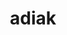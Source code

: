 ---
title: "adiak"
layout: cache
categories: [package, develop-2023-06-25]
meta: {"versions": ["0.2.2"], "compilers": ["gcc@=11.1.0", "gcc@=7.3.1", "gcc@=7.5.0", "oneapi@=2023.1.0"], "oss": ["amzn2", "ubuntu18.04", "ubuntu20.04"], "platforms": ["linux"], "targets": ["aarch64", "neoverse_n1", "ppc64le", "x86_64", "x86_64_v3"], "stacks": ["e4s", "e4s-oneapi", "e4s-power", "radiuss", "radiuss-aws", "radiuss-aws-aarch64", "root"], "num_specs": 7, "num_specs_by_stack": {"e4s": 1, "root": 7, "e4s-oneapi": 1, "radiuss": 1, "radiuss-aws-aarch64": 2, "radiuss-aws": 1, "e4s-power": 1}}
spec_details: [{"hash": "contowqbmrckgzglgvhlbx5pj6inp6wr", "compiler": "gcc@=11.1.0", "versions": ["0.2.2"], "os": "ubuntu20.04", "platform": "linux", "target": "x86_64_v3", "variants": ["build_system=cmake", "build_type=Release", "generator=make", "~ipo", "+mpi", "+shared"], "stacks": ["e4s", "root"], "size": "-", "tarball": "https://binaries.spack.io/develop-2023-06-25/build_cache/linux-ubuntu20.04-x86_64_v3/gcc-11.1.0/adiak-0.2.2/linux-ubuntu20.04-x86_64_v3-gcc-11.1.0-adiak-0.2.2-contowqbmrckgzglgvhlbx5pj6inp6wr.spack"}, {"hash": "knkghjbjm42kpp5umissjjldghb74zqh", "compiler": "oneapi@=2023.1.0", "versions": ["0.2.2"], "os": "ubuntu20.04", "platform": "linux", "target": "x86_64", "variants": ["build_system=cmake", "build_type=Release", "generator=make", "~ipo", "+mpi", "+shared"], "stacks": ["e4s-oneapi", "root"], "size": "-", "tarball": "https://binaries.spack.io/develop-2023-06-25/build_cache/linux-ubuntu20.04-x86_64/oneapi-2023.1.0/adiak-0.2.2/linux-ubuntu20.04-x86_64-oneapi-2023.1.0-adiak-0.2.2-knkghjbjm42kpp5umissjjldghb74zqh.spack"}, {"hash": "5q2bu52yuzlbrmcqyde3hrnaonx5fvf2", "compiler": "gcc@=7.5.0", "versions": ["0.2.2"], "os": "ubuntu18.04", "platform": "linux", "target": "x86_64_v3", "variants": ["build_system=cmake", "build_type=Release", "generator=make", "~ipo", "+mpi", "+shared"], "stacks": ["root", "radiuss"], "size": "-", "tarball": "https://binaries.spack.io/develop-2023-06-25/build_cache/linux-ubuntu18.04-x86_64_v3/gcc-7.5.0/adiak-0.2.2/linux-ubuntu18.04-x86_64_v3-gcc-7.5.0-adiak-0.2.2-5q2bu52yuzlbrmcqyde3hrnaonx5fvf2.spack"}, {"hash": "irjzhe2hhpalbzgzi66smiecmtso6qok", "compiler": "gcc@=7.3.1", "versions": ["0.2.2"], "os": "amzn2", "platform": "linux", "target": "aarch64", "variants": ["build_system=cmake", "build_type=Release", "generator=make", "~ipo", "+mpi", "+shared"], "stacks": ["radiuss-aws-aarch64", "root"], "size": "-", "tarball": "https://binaries.spack.io/develop-2023-06-25/build_cache/linux-amzn2-aarch64/gcc-7.3.1/adiak-0.2.2/linux-amzn2-aarch64-gcc-7.3.1-adiak-0.2.2-irjzhe2hhpalbzgzi66smiecmtso6qok.spack"}, {"hash": "evxritt4xjeuq7nrfeu25aupx7yt5kpt", "compiler": "gcc@=7.3.1", "versions": ["0.2.2"], "os": "amzn2", "platform": "linux", "target": "x86_64_v3", "variants": ["build_system=cmake", "build_type=Release", "generator=make", "~ipo", "+mpi", "+shared"], "stacks": ["root", "radiuss-aws"], "size": "-", "tarball": "https://binaries.spack.io/develop-2023-06-25/build_cache/linux-amzn2-x86_64_v3/gcc-7.3.1/adiak-0.2.2/linux-amzn2-x86_64_v3-gcc-7.3.1-adiak-0.2.2-evxritt4xjeuq7nrfeu25aupx7yt5kpt.spack"}, {"hash": "ugv5tipggy6l4uzwj3uaszngf2z5mpvt", "compiler": "gcc@=11.1.0", "versions": ["0.2.2"], "os": "ubuntu20.04", "platform": "linux", "target": "ppc64le", "variants": ["build_system=cmake", "build_type=Release", "generator=make", "~ipo", "+mpi", "+shared"], "stacks": ["root", "e4s-power"], "size": "-", "tarball": "https://binaries.spack.io/develop-2023-06-25/build_cache/linux-ubuntu20.04-ppc64le/gcc-11.1.0/adiak-0.2.2/linux-ubuntu20.04-ppc64le-gcc-11.1.0-adiak-0.2.2-ugv5tipggy6l4uzwj3uaszngf2z5mpvt.spack"}, {"hash": "mym4vinbom5loppg2m66zhxkxrowiykc", "compiler": "gcc@=7.3.1", "versions": ["0.2.2"], "os": "amzn2", "platform": "linux", "target": "neoverse_n1", "variants": ["build_system=cmake", "build_type=Release", "generator=make", "~ipo", "+mpi", "+shared"], "stacks": ["radiuss-aws-aarch64", "root"], "size": "-", "tarball": "https://binaries.spack.io/develop-2023-06-25/build_cache/linux-amzn2-neoverse_n1/gcc-7.3.1/adiak-0.2.2/linux-amzn2-neoverse_n1-gcc-7.3.1-adiak-0.2.2-mym4vinbom5loppg2m66zhxkxrowiykc.spack"}]
---